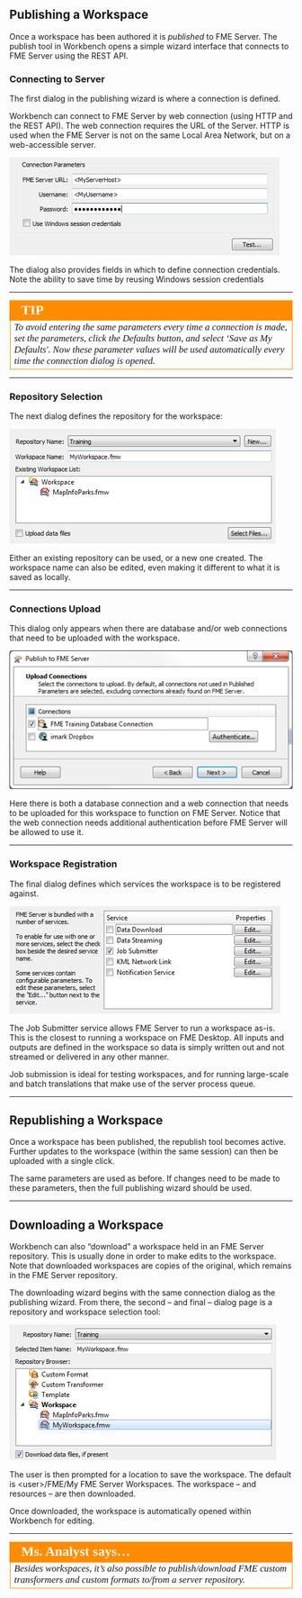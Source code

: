 ## Publishing a Workspace ##

Once a workspace has been authored it is *published* to FME Server. The publish tool in Workbench opens a simple wizard interface that connects to FME Server using the REST API.


### Connecting to Server ###

The first dialog in the publishing wizard is where a connection is defined.

Workbench can connect to FME Server by web connection (using HTTP and the REST API). The web connection requires the URL of the Server. HTTP is used when the FME Server is not on the same Local Area Network, but on a web-accessible server.

![](./Images/Img1.16.PublishToServerConnect.png)

The dialog also provides fields in which to define connection credentials. Note the ability to save time by reusing Windows session credentials

---

<table style="border-spacing: 0px">
<tr>
<td style="vertical-align:middle;background-color:darkorange;border: 2px solid darkorange">
<i class="fa fa-info-circle fa-lg fa-pull-left fa-fw" style="color:white;padding-right: 12px;vertical-align:text-top"></i>
<span style="color:white;font-size:x-large;font-weight: bold;font-family:serif">TIP</span>
</td>
</tr>

<tr>
<td style="border: 1px solid darkorange">
<span style="font-family:serif; font-style:italic; font-size:larger">
To avoid entering the same parameters every time a connection is made, set the
parameters, click the Defaults button, and select ‘Save as My Defaults'. Now these
parameter values will be used automatically every time the connection dialog is opened.
</span>
</td>
</tr>
</table>

---

### Repository Selection ###

The next dialog defines the repository for the workspace:

![](./Images/Img1.17.PublishToServerRepository.png)

Either an existing repository can be used, or a new one created. The workspace name can also be edited, even making it different to what it is saved as locally.

---

### Connections Upload ###

This dialog only appears when there are database and/or web connections that need to be uploaded with the workspace. 

![](./Images/Img1.66.PublishWizardConnections.png)

Here there is both a database connection and a web connection that needs to be uploaded for this workspace to function on FME Server. Notice that the web connection needs additional authentication before FME Server will be allowed to use it.

---

### Workspace Registration ###

The final dialog defines which services the workspace is to be registered against.

![](./Images/Img1.18.PublishToServerRegistration.png)

The Job Submitter service allows FME Server to run a workspace as-is. This is the closest to running a workspace on FME Desktop. All inputs and outputs are defined in the workspace so data is simply written out and not streamed or delivered in any other manner.

Job submission is ideal for testing workspaces, and for running large-scale and batch translations that make use of the server process queue.

---

## Republishing a Workspace ##

Once a workspace has been published, the republish tool becomes active. Further updates to the workspace (within the same session) can then be uploaded with a single click.

The same parameters are used as before. If changes need to be made to these parameters, then the full publishing wizard should be used.

---

## Downloading a Workspace ##

Workbench can also “download” a workspace held in an FME Server repository. This is usually done in order to make edits to the workspace. Note that downloaded workspaces are copies of the original, which remains in the FME Server repository.

The downloading wizard begins with the same connection dialog as the publishing wizard. From there, the second – and final – dialog page is a repository and workspace selection tool:

![](./Images/Img1.19.FownloadFromServerRepository.png)

The user is then prompted for a location to save the workspace. The default is &lt;user&gt;/FME/My FME Server Workspaces. The workspace – and resources – are then downloaded.

Once downloaded, the workspace is automatically opened within Workbench for editing.

---

<table style="border-spacing: 0px">
<tr>
<td style="vertical-align:middle;background-color:darkorange;border: 2px solid darkorange">
<i class="fa fa-quote-left fa-lg fa-pull-left fa-fw" style="color:white;padding-right: 12px;vertical-align:text-top"></i>
<span style="color:white;font-size:x-large;font-weight: bold;font-family:serif">Ms. Analyst says…</span>
</td>
</tr>

<tr>
<td style="border: 1px solid darkorange">
<span style="font-family:serif; font-style:italic; font-size:larger">
Besides workspaces, it’s also possible to publish/download FME custom transformers and custom formats to/from a server repository.
</span>
</td>
</tr>
</table>

